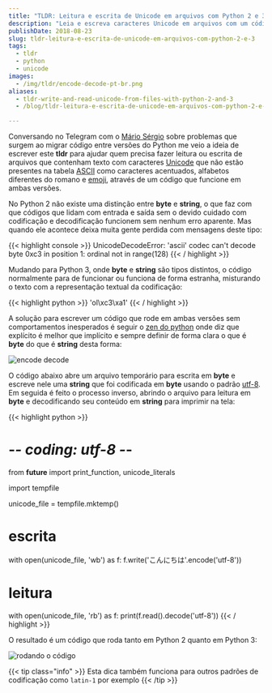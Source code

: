 ```yaml
---
title: "TLDR: Leitura e escrita de Unicode em arquivos com Python 2 e 3"
description: "Leia e escreva caracteres Unicode em arquivos com um código que roda tanto em Python 2 quanto em Python 3"
publishDate: 2018-08-23
slug: tldr-leitura-e-escrita-de-unicode-em-arquivos-com-python-2-e-3
tags:
  - tldr
  - python
  - unicode
images:
  - /img/tldr/encode-decode-pt-br.png
aliases:
  - tldr-write-and-read-unicode-from-files-with-python-2-and-3
  - /blog/tldr-leitura-e-escrita-de-unicode-em-arquivos-com-python-2-e-3

---
```


Conversando no Telegram com o [Mário Sérgio](https://twitter.com/queirozMario21) sobre problemas que surgem ao migrar código entre versões do Python me veio a ideia de escrever este **tldr** para ajudar quem precisa fazer leitura ou escrita de arquivos que contenham texto com caracteres [Unicode](https://pt.wikipedia.org/wiki/Unicode) que não estão presentes na tabela [ASCII](https://pt.wikipedia.org/wiki/ASCII) como caracteres acentuados, alfabetos diferentes do romano e [emoji](https://pt.wikipedia.org/wiki/Emoji), através de um código que funcione em ambas versões.

No Python 2 não existe uma distinção entre **byte** e **string**, o que faz com que códigos que lidam com entrada e saída sem o devido cuidado com codificação e decodificação funcionem sem nenhum erro aparente. Mas quando ele acontece deixa muita gente perdida com mensagens deste tipo:

{{< highlight console >}}
UnicodeDecodeError: 'ascii' codec can't decode byte 0xc3 in position 1: ordinal not in range(128)
{{< / highlight >}}

Mudando para Python 3, onde **byte** e **string** são tipos distintos, o código normalmente para de funcionar ou funciona de forma estranha, misturando o texto com a representação textual da codificação:

{{< highlight python >}}
'ol\xc3\xa1'
{{< / highlight >}}

A solução para escrever um código que rode em ambas versões sem comportamentos inesperados é seguir o [zen do python](https://www.python.org/dev/peps/pep-0020/) onde diz que explícito é melhor que implícito e sempre definir de forma clara o que é **byte** do que é **string** desta forma:

![encode decode](/img/tldr/encode-decode-pt-br.png)

O código abaixo abre um arquivo temporário para escrita em **byte** e escreve nele uma **string** que foi codificada em **byte** usando o padrão [utf-8](https://pt.wikipedia.org/wiki/UTF-8). Em seguida é feito o processo inverso, abrindo o arquivo para leitura em **byte** e decodificando seu conteúdo em **string** para imprimir na tela:

{{< highlight python >}}
# -*- coding: utf-8 -*-

from __future__ import print_function, unicode_literals

import tempfile

unicode_file = tempfile.mktemp()

# escrita
with open(unicode_file, 'wb') as f:
    f.write('こんにちは'.encode('utf-8'))

# leitura
with open(unicode_file, 'rb') as f:
    print(f.read().decode('utf-8'))
{{< / highlight >}}

O resultado é um código que roda tanto em Python 2 quanto em Python 3:

![rodando o código](/img/tldr/unicode-file.png)

{{< tip class="info" >}}
Esta dica também funciona para outros padrões de codificação como `latin-1` por exemplo
{{< /tip >}}
